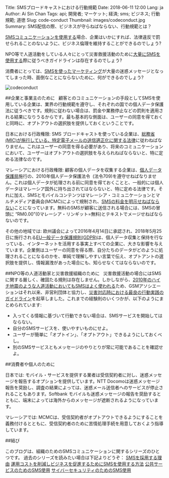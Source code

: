 Title: SMSブロードキャストにおける行動規範
Date: 2018-06-11 12:00
Lang: ja
Author: Ai Sin Chan
Tags: api; 開発者; マーケット; 経済; sms; ビジネス; 行動規範; 道徳
Slug: code-conduct
Thumbnail: images/codeconduct.jpg
Summary: SMS配信の際、ビジネスが守らねばならない、行動規範とは？　



[SMSコミュニケーションを使用する](https://www.xoxzo.com/ja/about/sms-api/)場合、企業はいかにすれば、法律違反で罰せられることのないように、ビジネス倫理を維持することができるのでしょう?

NPO等で人道活動をしている人々にとって災害救援活動のために[大量にSMSを使用する](https://www.xoxzo.com/ja/about/sms-api/)際に従うべきガイドラインは存在するのでしょう? 

消費者にとっては、[SMSを使ったマーケティング](https://www.xoxzo.com/ja/about/sms-api/)が大量の迷惑メッセージとなってしまった時、面倒なことにならないために、何ができるのでしょう?

![codeconduct](/images/codeconduct.jpg)

##企業と事業主のために
 
顧客とのコミュニケーションの手段としてSMSを使用している企業は、業界の行動規範を遵守し、それぞれの国での個人データ保護法に従うべきです。規則に従わない場合は、罰金や業務停止などの罰則を適用される結果になりうるからです。最も基本的な側面は、ユーザーの同意を得ておくと同時に、オプトアウトの選択肢を提供しておくということです。

日本における行政権限: 
SMS ブロードキャストを使っている企業は、[総務省(MIC)が施行している、特定電子メールの送信適正化に関する法律](http://www.soumu.go.jp/main_sosiki/joho_tsusin/d_syohi/m_mail.html?)に従わねばなりません。これはユーザーの同意を得る必要があり、将来のコミュニケーションにおいて、ユーザーはオプトアウトの選択肢を与えられねばならないと、特に定める法律なのです。

マレーシアにおける行政権限: 
顧客の個人データを収集する企業は、[個人データ保護局](http://www.pdp.gov.my/index.php/en/)施行の、2010年個人データ保護法令  (法令709)を遵守せねばなりません。これは個人データが処理される前に同意を得ておくことと、一般的には個人データはマレーシア国外に持ち出されてはならないと、特に定める法律です。それに加え、SMSとモバイルコンテンツはマレーシア・コミュニケーションとマルチメディア委員会(MCMC)によって規制され、[SMSの料金を明示せねばならない](https://www.skmm.gov.my/skmmgovmy/files/attachments/825138GuidelinesMobileContent.pdf)ことになっています。無料のSMSが顧客に送信される場合には、SMSの冒頭に “RM0.00”(0マレーシア・リンギット=無料)とテキストでメージせねばならないのです。

その他の地域では:
欧州議会によって2016年4月14日に承認され、2018年5月25日に施行される[EU一般データ保護規則(GDPR)](https://www.eugdpr.org/)は、個人データ収集と保持を行なっている、インターネットを活用する事実上すべての企業に、大きな影響を与えています。企業側はユーザーの同意を得る際、自分たちのデータがどのように処理されることになるのかを、単純で理解しやすい言葉で伝え、オプトアントの選択肢を提供し、情報漏洩があった場合にも、知らせなくてはならないのです。

##NPO等の人道活動家と災害救援組織のために
 
災害救援活動の場合にはSMSに関する厳しく、確固たる規則は存在しません。しかしながら、[2010年のハイチ地震のような人道活動においてもSMSはよく使われる](https://blog.xoxzo.com/ja/2018/04/18/mobile-public-service/)ため、GSMアソシエーションはそれ以来、非営利団体と協力し、[災害対応時における最良の行動実践のガイドライン](https://www.gsma.com/mobilefordevelopment/programme/mobile-for-humanitarian-innovation/towards-a-code-of-conduct-guidelines-for-the-use-of-sms-in-natural-disasters/)を起草しました。これまでの経験則のいくつかが、以下のようにまとめられています:

- 入ってくる情報に基づいて行動できない場合は、SMSサービスを開始してはならない。
- 自分のSMSサービスを、使いやすいものにせよ。
- ユーザーが簡単に「オプトイン」、「オプトアウト」できるようにしておくべし。
- 別のSMSサービスともメッセージのやりとりが常に可能であることを確認せよ。

##消費者や個人のために

日本では: 
モバイル・サービスを提供する業者は受信契約者に対し、迷惑メッセージを報告するオプションを提供しています。NTT Docomoは迷惑メッセージ報告を奨励し、調査の結果によっては、迷惑メール送信者へのサービスが停止されることもあります。Softbank モバイルも迷惑メッセージの報告を奨励するとともに、端末によっては海外からのメッセージが遮断されるようになっています。

マレーシアでは: 
MCMCは、受信契約者がオプトアウトできるようにすることを義務付けるとともに、受信契約者のために苦情処理手続を用意しておくよう指導しています。

##結び

このブログは、組織のためのSMSコミュニケーションに関するシリーズのひとつです。
過去のシリーズを読みたい場合は下記よりどうぞ：
[SMSを採用する理由](https://blog.xoxzo.com/ja/2018/04/06/why-adopt-sms/)
[運用コストを削減しビジネスを促進するためにSMSを使用する方法](https://blog.xoxzo.com/ja/2018/04/23/boost-your-business/)
[公共サービスのためのSMS使用](https://blog.xoxzo.com/ja/2018/04/18/mobile-public-service/)
[サイバーセキュリティのためのSMS使用](https://blog.xoxzo.com/ja/2018/05/22/2fa-cyber-security/)
